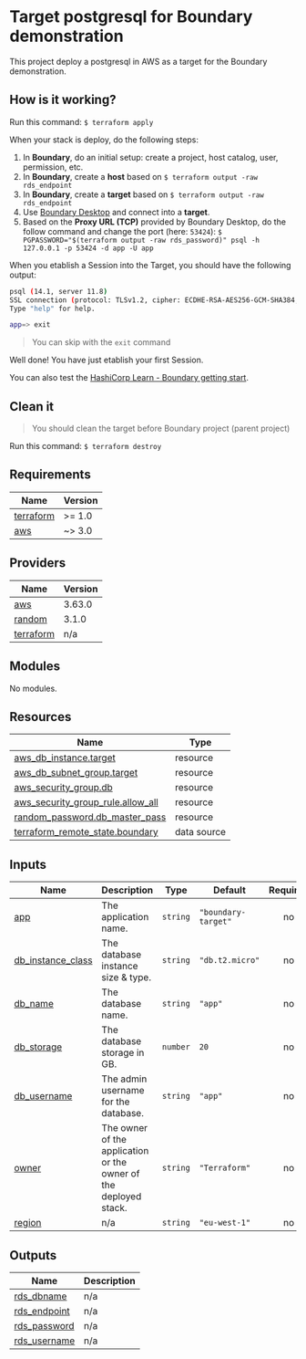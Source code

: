 # Target postgresql for Boundary demonstration

This project deploy a postgresql in AWS as a target for the Boundary demonstration.

## How is it working?

Run this command: `$ terraform apply`

When your stack is deploy, do the following steps:
1. In **Boundary**, do an initial setup: create a project, host catalog, user, permission, etc.
2. In **Boundary**, create a **host** based on `$ terraform output -raw rds_endpoint`
3. In **Boundary**, create a **target** based on `$ terraform output -raw rds_endpoint`
4. Use [Boundary Desktop](https://learn.hashicorp.com/tutorials/boundary/getting-started-desktop-app) and connect into a **target**.
5. Based on the **Proxy URL (TCP)** provided by Boundary Desktop, do the follow command and change the port (here: `53424`): `$ PGPASSWORD="$(terraform output -raw rds_password)" psql -h 127.0.0.1 -p 53424 -d app -U app`

When you etablish a Session into the Target, you should have the following output:
```bash
psql (14.1, server 11.8)
SSL connection (protocol: TLSv1.2, cipher: ECDHE-RSA-AES256-GCM-SHA384, bits: 256, compression: off)
Type "help" for help.

app=> exit
```

> You can skip with the `exit` command

Well done! You have just etablish your first Session.

You can also test the [HashiCorp Learn - Boundary getting start](https://learn.hashicorp.com/tutorials/boundary/getting-started-console?in=boundary/getting-started).

## Clean it

> You should clean the target before Boundary project (parent project)

Run this command: `$ terraform destroy`

<!-- BEGINNING OF PRE-COMMIT-TERRAFORM DOCS HOOK -->
## Requirements

| Name | Version |
|------|---------|
| <a name="requirement_terraform"></a> [terraform](#requirement\_terraform) | >= 1.0 |
| <a name="requirement_aws"></a> [aws](#requirement\_aws) | ~> 3.0 |

## Providers

| Name | Version |
|------|---------|
| <a name="provider_aws"></a> [aws](#provider\_aws) | 3.63.0 |
| <a name="provider_random"></a> [random](#provider\_random) | 3.1.0 |
| <a name="provider_terraform"></a> [terraform](#provider\_terraform) | n/a |

## Modules

No modules.

## Resources

| Name | Type |
|------|------|
| [aws_db_instance.target](https://registry.terraform.io/providers/hashicorp/aws/latest/docs/resources/db_instance) | resource |
| [aws_db_subnet_group.target](https://registry.terraform.io/providers/hashicorp/aws/latest/docs/resources/db_subnet_group) | resource |
| [aws_security_group.db](https://registry.terraform.io/providers/hashicorp/aws/latest/docs/resources/security_group) | resource |
| [aws_security_group_rule.allow_all](https://registry.terraform.io/providers/hashicorp/aws/latest/docs/resources/security_group_rule) | resource |
| [random_password.db_master_pass](https://registry.terraform.io/providers/hashicorp/random/latest/docs/resources/password) | resource |
| [terraform_remote_state.boundary](https://registry.terraform.io/providers/hashicorp/terraform/latest/docs/data-sources/remote_state) | data source |

## Inputs

| Name | Description | Type | Default | Required |
|------|-------------|------|---------|:--------:|
| <a name="input_app"></a> [app](#input\_app) | The application name. | `string` | `"boundary-target"` | no |
| <a name="input_db_instance_class"></a> [db\_instance\_class](#input\_db\_instance\_class) | The database instance size & type. | `string` | `"db.t2.micro"` | no |
| <a name="input_db_name"></a> [db\_name](#input\_db\_name) | The database name. | `string` | `"app"` | no |
| <a name="input_db_storage"></a> [db\_storage](#input\_db\_storage) | The database storage in GB. | `number` | `20` | no |
| <a name="input_db_username"></a> [db\_username](#input\_db\_username) | The admin username for the database. | `string` | `"app"` | no |
| <a name="input_owner"></a> [owner](#input\_owner) | The owner of the application or the owner of the deployed stack. | `string` | `"Terraform"` | no |
| <a name="input_region"></a> [region](#input\_region) | n/a | `string` | `"eu-west-1"` | no |

## Outputs

| Name | Description |
|------|-------------|
| <a name="output_rds_dbname"></a> [rds\_dbname](#output\_rds\_dbname) | n/a |
| <a name="output_rds_endpoint"></a> [rds\_endpoint](#output\_rds\_endpoint) | n/a |
| <a name="output_rds_password"></a> [rds\_password](#output\_rds\_password) | n/a |
| <a name="output_rds_username"></a> [rds\_username](#output\_rds\_username) | n/a |
<!-- END OF PRE-COMMIT-TERRAFORM DOCS HOOK -->

